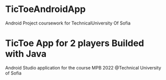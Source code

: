 # TicToeAndroidApp
Android Project coursework for TechnicalUniversity Of Sofia

# TicToe App for 2 players Builded with Java 
Android Studio application for the course MPB 2022 @Technical University of Sofia
